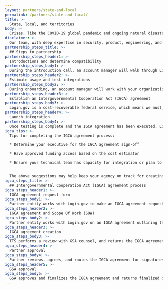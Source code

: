 ```yaml
---
layout: partners/state-and-local
permalink: /partners/state-and-local/
title: >-
  State, local, and territories
body: >-
  Crises, like the COVID-19 global pandemic and ongoing natural disasters, make it more urgent than ever for the public to gain fast and easy access to their benefits and services. The General Services Administration’s (GSA) Technology Transformation Services (TTS) realizes the burden this has put on state and local governments. Our team, with deep expertise in security, product, engineering, and user experience, is seeking state, local, and territory government partners who are supporting the implementation of a federal program at the state or local level. If you're unsure whether your project is eligible to use Login.gov, we encourage you to contact our partnerships team at <partners@login.gov>.
disclaimer: >-
  Our team, with deep expertise in security, product, engineering, and user experience, is seeking state and local government partners that want to take advantage of all that Login.gov has to offer for their federally funded programs. **TTS must limit engagements with state and local entities to work that is linked to federal programs in which TTS is uniquely positioned to provide assistance.** As such, your program must be federally funded or linked to a federal program such as the United States Digital Services (USDS).
partnership_steps_title: >-
  ## Steps to partnership
partnership_steps_header1: >-
  Introductions and determine compatibility
partnership_steps_body1: >-
  During the introduction call, an account manager will walk through Login.gov services and answer any questions that you have. This step will determine if Login.gov is a good fit for your agency. [Contact our Partnerships Team to get started](/partners/business-inquiries/){:class="external-link"}.
partnership_steps_header2: >-
  Estimate usage and test integrations
partnership_steps_body2: >-
  During onboarding, an account manager will work with your organization to estimate usage and provide a cost estimator. Once you’ve created your application and implemented an identity protocol, you can register it in the test environment dashboard and start testing. We advise at least two to three weeks for your team to test and integrate with Login.gov. [Learn more about the sandbox environment](https://developers.login.gov/testing/#how-to-get-started){:class="external-link"}.
partnership_steps_header3: >-
  Establish an Intergovernmental Cooperation Act (IGCA) agreement
partnership_steps_body3: >-
  Login.gov is a cost-recoverable federal service, which means we must, by law, charge for our work. Our partnership and financial engagement will be governed by an Intergovernmental Cooperation Act (IGCA) agreement. An IGCA agreement is a contract between a federal agency and a non-federal entity, like a state or local government. For Login.gov, these are the contracts we have with state, local, and territory governments that let them use Login.gov as partners/clients. [Learn more about the IGCA process below](/partners/state-and-local/#intergovernmental-cooperation-act-igca-process).
partnership_steps_header4: >-
  Launch integration
partnership_steps_body4: >-
  Once testing is complete and the IGCA agreement has been executed, Login.gov aims to launch your integration within two weeks. We recommend a grace period between deployment and implementation on your site.
igca_tips: >-
  Tips for completing the IGCA agreement process:

  * Determine your executive for the IGCA agreement sign-off

  * Have approved funding access based on the cost estimator

  * Ensure your technical team has capacity for integration or plan to hire a team


  The above suggestions may help keep your agency on track for creating the IGCA agreement and receiving proper approvals.
igca_steps_title: >-
  ## Intergovernmental Cooperation Act (IGCA) agreement process
igca_steps_header1: >-
  IGCA agreement request form
igca_steps_body1: >-
  Partner entity works with Login.gov to make an IGCA agreement request letter, which requires signature by the executive of the entity (the governor of a state, mayor of a city, or designated governmental official delegated from the chief of the executive).
igca_steps_header2: >-
  IGCA agreement and Scope Of Work (SOW)
igca_steps_body2: >-
  Partner entity works with Login.gov on an IGCA agreement outlining the SOW.
igca_steps_header3: >-
  IGCA agreement creation
igca_steps_body3: >-
  TTS performs a review with GSA counsel, and returns the IGCA agreement to the partner entity ready for signatures.
igca_steps_header4: >-
  Partner approval
igca_steps_body4: >-
  Partner reviews, agrees, and routes the IGCA agreement for signatures to return to TTS.
igca_steps_header5: >-
  GSA approval
igca_steps_body5: >-
  GSA approves and finalizes the IGCA agreement and returns finalized documents to the partner.
---
```

